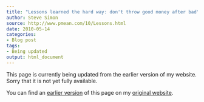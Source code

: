 ```yaml
---
title: "Lessons learned the hard way: don't throw good money after bad"
author: Steve Simon
source: http://www.pmean.com/10/Lessons.html
date: 2010-05-14
categories:
- Blog post
tags:
- Being updated
output: html_document
---
```


This page is currently being updated from the earlier version of my website. Sorry that it is not yet fully available.

<!---More--->

You can find an [earlier version][sim1] of this page on my [original website][sim2].

[sim1]: http://www.pmean.com/10/Lessons.html
[sim2]: http://www.pmean.com/original_site.html
